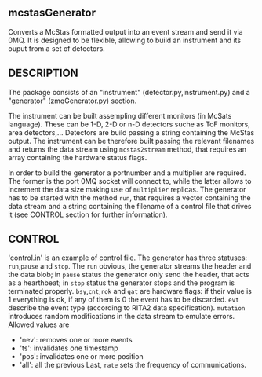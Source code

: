 **mcstasGenerator**
-------------------

Converts a McStas formatted output into an event stream and send it via 0MQ. It
is designed to be flexible, allowing to build an instrument and its ouput from a set of detectors.

DESCRIPTION
-----------

The package consists of an "instrument" (detector.py,instrument.py) and a
"generator" (zmqGenerator.py) section.  

The instrument can be built assempling different monitors (in McSats
language). These can be 1-D, 2-D or n-D detectors suche as ToF monitors, area
detectors,... Detectors are build passing a string containing the McStas
output. The instrument can be therefore built passing the relevant filenames and
returns the data stream using ``mcstas2stream`` method, that requires an array
containing the hardware status flags.

In order to build the generator a portnumber and a multiplier are required. The
former is the port 0MQ socket will connect to, while the latter allows to
increment the data size making use of ``multiplier`` replicas. The generator has
to be started with the method ``run``, that requires a vector containing the
data stream and a string containing the filename of a control file that drives
it (see CONTROL section for further information).


CONTROL
-------

'control.in' is an example of control file. The generator has three statuses:
``run``,``pause`` and ``stop``. The ``run`` obvious, the generator streams the header and the data blob; in ``pause`` status the generator only send the header, that acts as a hearthbeat; in ``stop`` status the generator stops and the program is terminated properly. ``bsy``,``cnt``,``rok`` and ``gat`` are hardware flags: if their value is 1 everything is ok, if any of them is 0 the event has to be discarded. ``evt`` describe the event type (according to RITA2 data specification). ``mutation`` introduces random modifications in the data stream to emulate errors. Allowed values are
  - 'nev': removes one or more events
  - 'ts': invalidates one timestamp
  - 'pos': invalidates one or more position
  - 'all': all the previous
Last, ``rate`` sets the frequency of communications.
